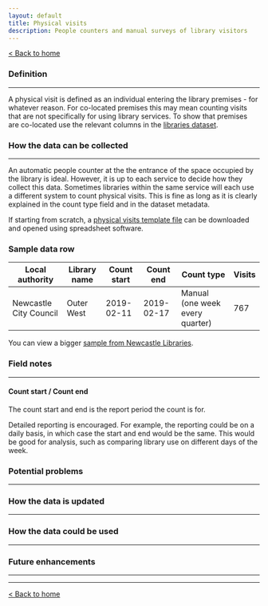```yaml
---
layout: default
title: Physical visits
description: People counters and manual surveys of library visitors
---
```



[&lt; Back to home](./)

### Definition

---

A physical visit is defined as an individual entering the library premises - for whatever reason.
For co-located premises this may mean counting visits that are not specifically for using library services. To show that premises are co-located use the relevant columns in the [libraries dataset](https://schema.librarydata.uk/libraries).

### How the data can be collected

---

An automatic people counter at the the entrance of the space occupied by the library is ideal. However, it is up to each service to decide how they collect this data. Sometimes libraries within the same service will each use a different system to count physical visits. This is fine as long as it is clearly explained in the count type field and in the dataset metadata.

If starting from scratch, a [physical visits template file](https://github.com/LibrariesHacked/schema-librarydata/blob/master/templates/physical_visits.csv) can be downloaded and opened using spreadsheet software.

### Sample data row

| Local authority | Library name | Count start | Count end | Count type | Visits |
| ------------ | ------------ | ------------ | ------------ | ------------ | ------------ |
| Newcastle City Council | Outer West | 2019-02-11 | 2019-02-17 | Manual (one week every quarter) | 767 |

You can view a bigger [sample from Newcastle Libraries](https://github.com/LibrariesHacked/schema-librarydata/blob/master/data/physical_visits_newcastle.csv).

### Field notes

---

#### Count start / Count end

The count start and end is the report period the count is for.

Detailed reporting is encouraged. For example, the reporting could be on a daily basis, in which case the start and end would be the same. This would be good for analysis, such as comparing library use on different days of the week.

### Potential problems

---

### How the data is updated

---


### How the data could be used

---


### Future enhancements

---


---

[&lt; Back to home](./)
